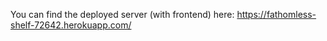 You can find the deployed server (with frontend) here: https://fathomless-shelf-72642.herokuapp.com/